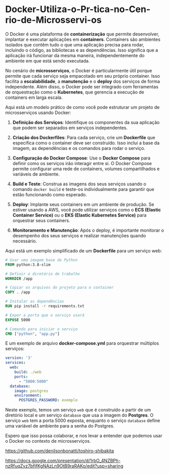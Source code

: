 # Docker-Utiliza-o-Pr-tica-no-Cen-rio-de-Microsservi-os

[1]: https://github.com/EduardoCoro/Docker-Microservices-DIO ""
[2]: https://github.com/lasbrDev/desafio-docker-dio ""
[3]: https://bootstrapping-microservices.com/ ""
[4]: https://edtoks.com/blog/microservices-architecture-using-docker-b1ifxw35qz08kio ""
[5]: https://www.thirdrocktechkno.com/blog/microservices-with-docker/ ""
[6]: https://ai.plainenglish.io/mastering-microservices-with-docker-a-comprehensive-step-by-step-guide-e817d06c4a3e ""

O Docker é uma plataforma de **containerização** que permite desenvolver, implantar e executar aplicações em **containers**. Containers são ambientes isolados que contêm tudo o que uma aplicação precisa para rodar, incluindo o código, as bibliotecas e as dependências. Isso significa que a aplicação irá funcionar da mesma maneira, independentemente do ambiente em que está sendo executada.

No cenário de **microsserviços**, o Docker é particularmente útil porque permite que cada serviço seja empacotado em seu próprio container. Isso facilita a **escalabilidade**, a **manutenção** e o **deploy** dos serviços de forma independente. Além disso, o Docker pode ser integrado com ferramentas de orquestração como o **Kubernetes**, que gerencia a execução de containers em larga escala.

Aqui está um modelo prático de como você pode estruturar um projeto de microsserviços usando Docker:

1. **Definição dos Serviços**: Identifique os componentes da sua aplicação que podem ser separados em serviços independentes.

2. **Criação dos Dockerfiles**: Para cada serviço, crie um **Dockerfile** que especifica como o container deve ser construído. Isso inclui a base da imagem, as dependências e os comandos para rodar o serviço.

3. **Configuração do Docker Compose**: Use o **Docker Compose** para definir como os serviços irão interagir entre si. O Docker Compose permite configurar uma rede de containers, volumes compartilhados e variáveis de ambiente.

4. **Build e Teste**: Construa as imagens dos seus serviços usando o comando `docker build` e teste-os individualmente para garantir que estão funcionando como esperado.

5. **Deploy**: Implante seus containers em um ambiente de produção. Se estiver usando a AWS, você pode utilizar serviços como o **ECS (Elastic Container Service)** ou o **EKS (Elastic Kubernetes Service)** para orquestrar seus containers.

6. **Monitoramento e Manutenção**: Após o deploy, é importante monitorar o desempenho dos seus serviços e realizar manutenções quando necessário.

Aqui está um exemplo simplificado de um **Dockerfile** para um serviço web:

```dockerfile
# Usar uma imagem base do Python
FROM python:3.8-slim

# Definir o diretório de trabalho
WORKDIR /app

# Copiar os arquivos do projeto para o container
COPY . /app

# Instalar as dependências
RUN pip install -r requirements.txt

# Expor a porta que o serviço usará
EXPOSE 5000

# Comando para iniciar o serviço
CMD ["python", "app.py"]
```

E um exemplo de arquivo **docker-compose.yml** para orquestrar múltiplos serviços:

```yaml
version: '3'
services:
  web:
    build: ./web
    ports:
      - "5000:5000"
  database:
    image: postgres
    environment:
      POSTGRES_PASSWORD: exemplo
```

Neste exemplo, temos um serviço `web` que é construído a partir de um diretório local e um serviço `database` que usa a imagem do **Postgres**. O serviço `web` tem a porta 5000 exposta, enquanto o serviço `database` define uma variável de ambiente para a senha do Postgres.

Espero que isso possa colaborar, e nos levar a entender que podemos usar o Docker no contexto de microsserviços. 

https://github.com/denilsonbonatti/toshiro-shibakita

https://docs.google.com/presentation/d/1rbO_4NZBPh-nzRfuqZyz7bfjfKgNAzLn9OtB9raRAKo/edit?usp=sharing
